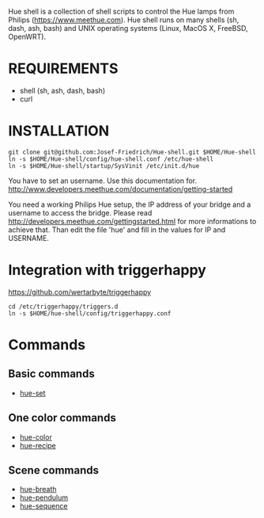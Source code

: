 Hue shell is a collection of shell scripts to control the Hue lamps from
Philips (https://www.meethue.com). Hue shell runs on many shells (sh, dash, ash, bash) and UNIX operating systems (Linux, MacOS X, FreeBSD, OpenWRT). 

# REQUIREMENTS

* shell (sh, ash, dash, bash)
* curl

# INSTALLATION

```
git clone git@github.com:Josef-Friedrich/Hue-shell.git $HOME/Hue-shell
ln -s $HOME/Hue-shell/config/hue-shell.conf /etc/hue-shell
ln -s $HOME/Hue-shell/startup/SysVinit /etc/init.d/hue
```

You have to set an username. Use this documentation for.
    http://www.developers.meethue.com/documentation/getting-started

You need a working Philips Hue setup, the IP address of your
bridge and a username to access the bridge. Please read
http://developers.meethue.com/gettingstarted.html for more
informations to achieve that. Than edit the file 'hue' and fill
in the values for IP and USERNAME.

# Integration with triggerhappy

https://github.com/wertarbyte/triggerhappy

```
cd /etc/triggerhappy/triggers.d
ln -s $HOME/hue-shell/config/triggerhappy.conf
```

# Commands

## Basic commands

* [hue-set](doc/hue-set.md)

## One color commands

* [hue-color](doc/hue-color.md)
* [hue-recipe](doc/hue-recipe.md)

## Scene commands

* [hue-breath](doc/hue-breath.md)
* [hue-pendulum](doc/hue-pendulum.md)
* [hue-sequence](doc/hue-sequence.md)
